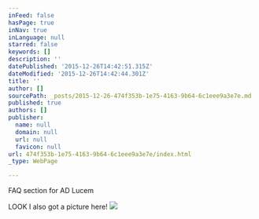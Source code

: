 ```yaml
---
inFeed: false
hasPage: true
inNav: true
inLanguage: null
starred: false
keywords: []
description: ''
datePublished: '2015-12-26T14:42:51.315Z'
dateModified: '2015-12-26T14:42:44.301Z'
title: ''
author: []
sourcePath: _posts/2015-12-26-474f353b-1e75-4163-9b64-6c1eee9a3e7e.md
published: true
authors: []
publisher:
  name: null
  domain: null
  url: null
  favicon: null
url: 474f353b-1e75-4163-9b64-6c1eee9a3e7e/index.html
_type: WebPage

---
```

FAQ section for AD Lucem 

LOOK I also got a picture here! ![](https://the-grid-user-content.s3-us-west-2.amazonaws.com/eee10d4b-f005-4c74-a0a8-b438c3e5bf1f.JPG)